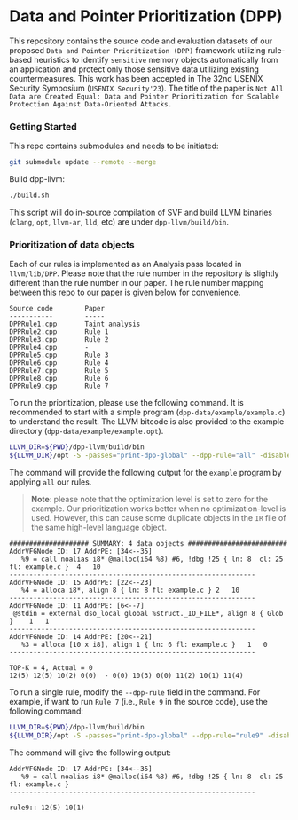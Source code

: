 # Data and Pointer Prioritization (DPP)

This repository contains the source code and evaluation datasets of our proposed `Data and Pointer Prioritization (DPP)` framework utilizing rule-based heuristics to identify `sensitive` memory objects automatically from an application and protect only those sensitive data utilizing existing countermeasures. This work has been accepted in The 32nd USENIX Security Symposium (`USENIX Security'23`). The title of the paper is `Not All Data are Created Equal: Data and Pointer Prioritization for Scalable Protection Against Data-Oriented Attacks.`

### Getting Started

This repo contains submodules and needs to be initiated:
```bash
git submodule update --remote --merge
```

Build dpp-llvm:
```bash
./build.sh
```
This script will do in-source compilation of SVF and build LLVM binaries (`clang`, `opt`, `llvm-ar`, `lld`, etc) are under
`dpp-llvm/build/bin`.

### Prioritization of data objects
Each of our rules is implemented as an Analysis pass located in `llvm/lib/DPP`. Please note that the rule number in the repository is slightly different than the rule number in our paper. The rule number mapping between this repo to our paper is given below for convenience.
```
Source code        Paper
-----------        -----
DPPRule1.cpp       Taint analysis
DPPRule2.cpp       Rule 1
DPPRule3.cpp       Rule 2
DPPRule4.cpp       -
DPPRule5.cpp       Rule 3
DPPRule6.cpp       Rule 4
DPPRule7.cpp       Rule 5
DPPRule8.cpp       Rule 6
DPPRule9.cpp       Rule 7
```

To run the prioritization, please use the following command. It is recommended to start with a simple program (`dpp-data/example/example.c`) to understand the result. The LLVM bitcode is also provided to the example directory (`dpp-data/example/example.opt`).
```bash
LLVM_DIR=${PWD}/dpp-llvm/build/bin
${LLVM_DIR}/opt -S -passes="print-dpp-global" --dpp-rule="all" -disable-output < ${PWD}/dpp-data/example/example.opt
```

The command will provide the following output for the `example` program by applying `all` our rules.
> **Note**: 
> please note that the optimization level is set to zero for the example. Our prioritization works better when no optimization-level is used. However, this can cause some duplicate objects in the `IR` file of the same high-level language object.


```
#################### SUMMARY: 4 data objects #########################
AddrVFGNode ID: 17 AddrPE: [34<--35]	
   %9 = call noalias i8* @malloc(i64 %8) #6, !dbg !25 { ln: 8  cl: 25  fl: example.c }	4	10
--------------------------------------------------------------
AddrVFGNode ID: 15 AddrPE: [22<--23]	
   %4 = alloca i8*, align 8 { ln: 8 fl: example.c }	2	10
--------------------------------------------------------------
AddrVFGNode ID: 11 AddrPE: [6<--7]	
 @stdin = external dso_local global %struct._IO_FILE*, align 8 { Glob  }	1	1
--------------------------------------------------------------
AddrVFGNode ID: 14 AddrPE: [20<--21]	
   %3 = alloca [10 x i8], align 1 { ln: 6 fl: example.c }	1	0
--------------------------------------------------------------

TOP-K = 4, Actual = 0
12(5) 12(5) 10(2) 0(0)  - 0(0) 10(3) 0(0) 11(2) 10(1) 11(4)
```

To run a single rule, modify the `--dpp-rule` field in the command. For example, if want to run `Rule 7` (i.e., `Rule 9` in the source code), use the following command: 
```bash
LLVM_DIR=${PWD}/dpp-llvm/build/bin
${LLVM_DIR}/opt -S -passes="print-dpp-global" --dpp-rule="rule9" -disable-output < ${PWD}/dpp-data/example/example.opt
```
The command will give the following output:
```
AddrVFGNode ID: 17 AddrPE: [34<--35]	
   %9 = call noalias i8* @malloc(i64 %8) #6, !dbg !25 { ln: 8  cl: 25  fl: example.c }
--------------------------------------------------------------

rule9:: 12(5) 10(1)
```
